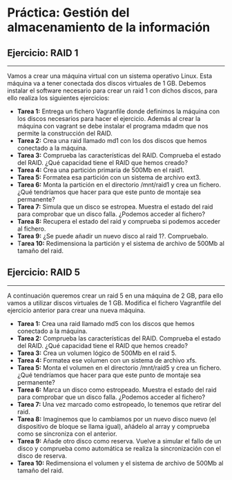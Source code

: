 # Práctica: Gestión del almacenamiento de la información

## Ejercicio: RAID 1

----------------------------------------------------------------
Vamos a crear una máquina virtual con un sistema operativo Linux. Esta máquina va a tener conectada dos discos virtuales de 1 GB. Debemos instalar el software necesario para crear un raid 1 con dichos discos, para ello realiza los siguientes ejercicios:

* **Tarea 1:** Entrega un fichero Vagranfile donde definimos la máquina con los discos necesarios para hacer el ejercicio. Además al crear la máquina con vagrant se debe instalar el programa mdadm que nos permite la construcción del RAID.
* **Tarea 2:** Crea una raid llamado md1 con los dos discos que hemos conectado a la máquina.
* **Tarea 3:** Comprueba las características del RAID. Comprueba el estado del RAID. ¿Qué capacidad tiene el RAID que hemos creado?
* **Tarea 4:** Crea una partición primaria de 500Mb en el raid1.
* **Tarea 5:** Formatea esa partición con un sistema de archivo ext3.
* **Tarea 6:** Monta la partición en el directorio /mnt/raid1 y crea un fichero. ¿Qué tendríamos que hacer para que este punto de montaje sea permanente?
* **Tarea 7:** Simula que un disco se estropea. Muestra el estado del raid para comprobar que un disco falla. ¿Podemos acceder al fichero?
* **Tarea 8:** Recupera el estado del raid y comprueba si podemos acceder al fichero.
* **Tarea 9:** ¿Se puede añadir un nuevo disco al raid 1?. Compruebalo.
* T**area 10:** Redimensiona la partición y el sistema de archivo de 500Mb al tamaño del raid.

## Ejercicio: RAID 5

----------------------------------------------------------------
A continuación queremos crear un raid 5 en una máquina de 2 GB, para ello vamos a utilizar discos virtuales de 1 GB. Modifica el fichero Vagrantfile del ejercicio anterior para crear una nueva máquina.

* **Tarea 1:** Crea una raid llamado md5 con los discos que hemos conectado a la máquina.
* **Tarea 2:** Comprueba las características del RAID. Comprueba el estado del RAID. ¿Qué capacidad tiene el RAID que hemos creado?
* **Tarea 3:** Crea un volumen lógico de 500Mb en el raid 5.
* **Tarea 4:** Formatea ese volumen con un sistema de archivo xfs.
* **Tarea 5:** Monta el volumen en el directorio /mnt/raid5 y crea un fichero. ¿Qué tendríamos que hacer para que este punto de montaje sea permanente?
* **Tarea 6:** Marca un disco como estropeado. Muestra el estado del raid para comprobar que un disco falla. ¿Podemos acceder al fichero?
* **Tarea 7:** Una vez marcado como estropeado, lo tenemos que retirar del raid.
* **Tarea 8:** Imaginemos que lo cambiamos por un nuevo disco nuevo (el dispositivo de bloque se llama igual), añádelo al array y comprueba como se sincroniza con el anterior.
* **Tarea 9:** Añade otro disco como reserva. Vuelve a simular el fallo de un disco y comprueba como automática se realiza la sincronización con el disco de reserva.
* **Tarea 10:** Redimensiona el volumen y el sistema de archivo de 500Mb al tamaño del raid.
